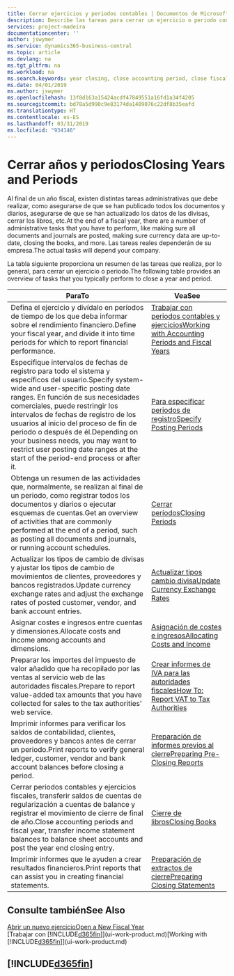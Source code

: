 ```yaml
---
title: Cerrar ejercicios y periodos contables | Documentos de Microsoft
description: Describe las tareas para cerrar un ejercicio o periodo contable, por ejemplo, asegurarse de que se ha registrado los documentos y los diarios, y comprobar los saldos bancarios.
services: project-madeira
documentationcenter: ''
author: jswymer
ms.service: dynamics365-business-central
ms.topic: article
ms.devlang: na
ms.tgt_pltfrm: na
ms.workload: na
ms.search.keywords: year closing, close accounting period, close fiscal year, bank account detailed trial balance
ms.date: 04/01/2019
ms.author: jswymer
ms.openlocfilehash: 13f8d163a15424acdf47849551a16fd1a34f4205
ms.sourcegitcommit: bd78a5d990c9e83174da1409076c22df8b35eafd
ms.translationtype: HT
ms.contentlocale: es-ES
ms.lasthandoff: 03/31/2019
ms.locfileid: "934146"
---
```

# <a name="closing-years-and-periods"></a><span data-ttu-id="53229-103">Cerrar años y periodos</span><span class="sxs-lookup"><span data-stu-id="53229-103">Closing Years and Periods</span></span>
<span data-ttu-id="53229-104">Al final de un año fiscal, existen distintas tareas administrativas que debe realizar, como asegurarse de que se han publicado todos los documentos y diarios, asegurarse de que se han actualizado los datos de las divisas, cerrar los libros, etc.</span><span class="sxs-lookup"><span data-stu-id="53229-104">At the end of a fiscal year, there are a number of administrative tasks that you have to perform, like making sure all documents and journals are posted, making sure currency data are up-to-date, closing the books, and more.</span></span> <span data-ttu-id="53229-105">Las tareas reales dependerán de su empresa.</span><span class="sxs-lookup"><span data-stu-id="53229-105">The actual tasks will depend your company.</span></span>

<span data-ttu-id="53229-106">La tabla siguiente proporciona un resumen de las tareas que realiza, por lo general, para cerrar un ejercicio o periodo.</span><span class="sxs-lookup"><span data-stu-id="53229-106">The following table provides an overview of tasks that you typically perform to close a year and period.</span></span>

| <span data-ttu-id="53229-107">Para</span><span class="sxs-lookup"><span data-stu-id="53229-107">To</span></span> | <span data-ttu-id="53229-108">Vea</span><span class="sxs-lookup"><span data-stu-id="53229-108">See</span></span> |
| --- | --- |
| <span data-ttu-id="53229-109">Defina el ejercicio y divídalo en períodos de tiempo de los que deba informar sobre el rendimiento financiero.</span><span class="sxs-lookup"><span data-stu-id="53229-109">Define your fiscal year, and divide it into time periods for which to report financial performance.</span></span> | [<span data-ttu-id="53229-110">Trabajar con periodos contables y ejercicios</span><span class="sxs-lookup"><span data-stu-id="53229-110">Working with Accounting Periods and Fiscal Years</span></span>](finance-accounting-periods-and-fiscal-years.md)|
| <span data-ttu-id="53229-111">Especifique intervalos de fechas de registro para todo el sistema y específicos del usuario.</span><span class="sxs-lookup"><span data-stu-id="53229-111">Specify system-wide and user-specific posting date ranges.</span></span> <span data-ttu-id="53229-112">En función de sus necesidades comerciales, puede restringir los intervalos de fechas de registro de los usuarios al inicio del proceso de fin de periodo o después de él.</span><span class="sxs-lookup"><span data-stu-id="53229-112">Depending on your business needs, you may want to restrict user posting date ranges at the start of the period-end process or after it.</span></span> |[<span data-ttu-id="53229-113">Para especificar periodos de registro</span><span class="sxs-lookup"><span data-stu-id="53229-113">Specify Posting Periods</span></span>](finance-how-specify-posting-periods.md) |
| <span data-ttu-id="53229-114">Obtenga un resumen de las actividades que, normalmente, se realizan al final de un periodo, como registrar todos los documentos y diarios o ejecutar esquemas de cuentas.</span><span class="sxs-lookup"><span data-stu-id="53229-114">Get an overview of activities that are commonly performed at the end of a period, such as posting all documents and journals, or running account schedules.</span></span> |[<span data-ttu-id="53229-115">Cerrar períodos</span><span class="sxs-lookup"><span data-stu-id="53229-115">Closing Periods</span></span>](year-how-complete-period-end-processes.md) |
| <span data-ttu-id="53229-116">Actualizar los tipos de cambio de divisas y ajustar los tipos de cambio de movimientos de clientes, proveedores y bancos registrados.</span><span class="sxs-lookup"><span data-stu-id="53229-116">Update currency exchange rates and adjust the exchange rates of posted customer, vendor, and bank account entries.</span></span> |[<span data-ttu-id="53229-117">Actualizar tipos cambio divisa</span><span class="sxs-lookup"><span data-stu-id="53229-117">Update Currency Exchange Rates</span></span>](finance-how-update-currencies.md) |
| <span data-ttu-id="53229-118">Asignar costes e ingresos entre cuentas y dimensiones.</span><span class="sxs-lookup"><span data-stu-id="53229-118">Allocate costs and income among accounts and dimensions.</span></span> |[<span data-ttu-id="53229-119">Asignación de costes e ingresos</span><span class="sxs-lookup"><span data-stu-id="53229-119">Allocating Costs and Income</span></span>](year-allocate-costs-income.md) |
| <span data-ttu-id="53229-120">Preparar los importes del impuesto de valor añadido que ha recopilado por las ventas al servicio web de las autoridades fiscales.</span><span class="sxs-lookup"><span data-stu-id="53229-120">Prepare to report value-added tax amounts that you have collected for sales to the tax authorities' web service.</span></span> |[<span data-ttu-id="53229-121">Crear informes de IVA para las autoridades fiscales</span><span class="sxs-lookup"><span data-stu-id="53229-121">How To: Report VAT to Tax Authorities</span></span>](finance-how-report-vat.md)|
| <span data-ttu-id="53229-122">Imprimir informes para verificar los saldos de contabilidad, clientes, proveedores y bancos antes de cerrar un periodo.</span><span class="sxs-lookup"><span data-stu-id="53229-122">Print reports to verify general ledger, customer, vendor and bank account balances before closing a period.</span></span> |[<span data-ttu-id="53229-123">Preparación de informes previos al cierre</span><span class="sxs-lookup"><span data-stu-id="53229-123">Preparing Pre-Closing Reports</span></span>](year-prepare-preclose-reports.md) |
| <span data-ttu-id="53229-124">Cerrar periodos contables y ejercicios fiscales, transferir saldos de cuentas de regularización a cuentas de balance y registrar el movimiento de cierre de final de año.</span><span class="sxs-lookup"><span data-stu-id="53229-124">Close accounting periods and fiscal year, transfer income statement balances to balance sheet accounts and post the year end closing entry.</span></span> |[<span data-ttu-id="53229-125">Cierre de libros</span><span class="sxs-lookup"><span data-stu-id="53229-125">Closing Books</span></span>](year-close-books.md) |
| <span data-ttu-id="53229-126">Imprimir informes que le ayuden a crear resultados financieros.</span><span class="sxs-lookup"><span data-stu-id="53229-126">Print reports that can assist you in creating financial statements.</span></span> |[<span data-ttu-id="53229-127">Preparación de extractos de cierre</span><span class="sxs-lookup"><span data-stu-id="53229-127">Preparing Closing Statements</span></span>](year-prepare-close-statement.md) |

## <a name="see-also"></a><span data-ttu-id="53229-128">Consulte también</span><span class="sxs-lookup"><span data-stu-id="53229-128">See Also</span></span>
[<span data-ttu-id="53229-129">Abrir un nuevo ejercicio</span><span class="sxs-lookup"><span data-stu-id="53229-129">Open a New Fiscal Year</span></span>](finance-how-open-new-fiscal-year.md)  
<span data-ttu-id="53229-130">[Trabajar con [!INCLUDE[d365fin](includes/d365fin_md.md)]](ui-work-product.md)</span><span class="sxs-lookup"><span data-stu-id="53229-130">[Working with [!INCLUDE[d365fin](includes/d365fin_md.md)]](ui-work-product.md)</span></span>

## [!INCLUDE[d365fin](includes/free_trial_md.md)]  
 
